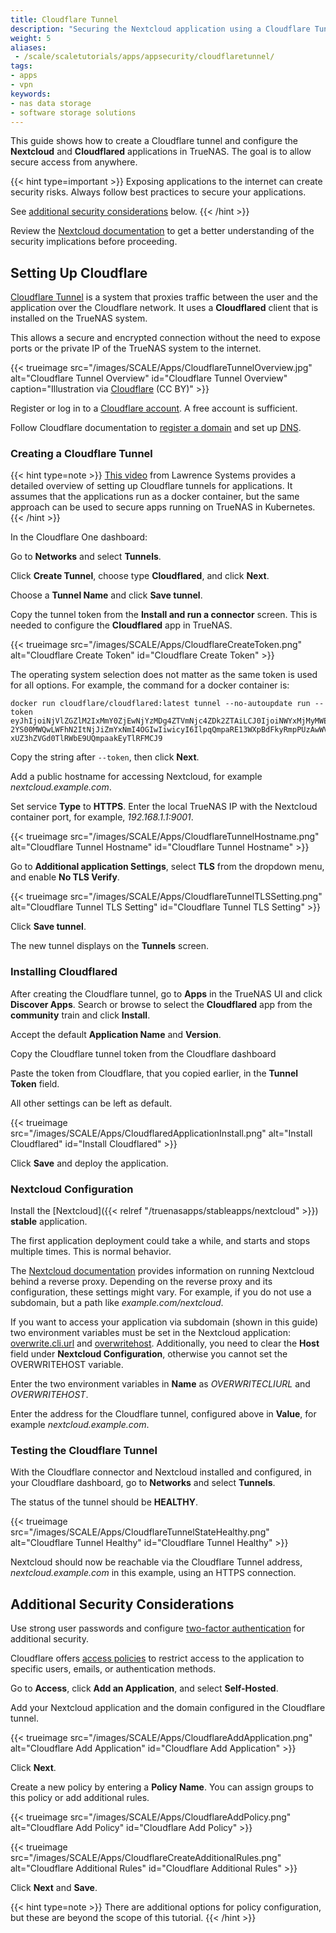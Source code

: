 ```yaml
---
title: Cloudflare Tunnel
description: "Securing the Nextcloud application using a Cloudflare Tunnel."
weight: 5
aliases:
 - /scale/scaletutorials/apps/appsecurity/cloudflaretunnel/
tags:
- apps
- vpn
keywords:
- nas data storage
- software storage solutions
---
```


This guide shows how to create a Cloudflare tunnel and configure the **Nextcloud** and **Cloudflared** applications in TrueNAS.
The goal is to allow secure access from anywhere.

{{< hint type=important >}}
Exposing applications to the internet can create security risks.
Always follow best practices to secure your applications.

See [additional security considerations](#additional-security-considerations) below.
{{< /hint >}}

Review the [Nextcloud documentation](https://docs.nextcloud.com/server/latest/admin_manual/configuration_server/reverse_proxy_configuration.html) to get a better understanding of the security implications before proceeding.



## Setting Up Cloudflare

[Cloudflare Tunnel](https://developers.cloudflare.com/cloudflare-one/connections/connect-networks/) is a system that proxies traffic between the user and the application over the Cloudflare network.
It uses a **Cloudflared** client that is installed on the TrueNAS system.

This allows a secure and encrypted connection without the need to expose ports or the private IP of the TrueNAS system to the internet.

{{< trueimage src="/images/SCALE/Apps/CloudflareTunnelOverview.jpg" alt="Cloudflare Tunnel Overview" id="Cloudflare Tunnel Overview" caption="Illustration via [Cloudflare](https://developers.cloudflare.com/cloudflare-one/connections/connect-networks/) (CC BY)" >}}

Register or log in to a [Cloudflare account](https://dash.cloudflare.com/sign-up).
A free account is sufficient.

Follow Cloudflare documentation to [register a domain](https://developers.cloudflare.com/registrar/) and set up [DNS](https://developers.cloudflare.com/dns/).

### Creating a Cloudflare Tunnel

{{< hint type=note >}}
[This video](https://www.youtube.com/watch?v=eojWaJQvqiw) from Lawrence Systems provides a detailed overview of setting up Cloudflare tunnels for applications.
It assumes that the applications run as a docker container, but the same approach can be used to secure apps running on TrueNAS in Kubernetes.
{{< /hint >}}

In the Cloudflare One dashboard:

Go to **Networks** and select **Tunnels**.

Click **Create Tunnel**, choose type **Cloudflared**, and click **Next**.

Choose a **Tunnel Name** and click **Save tunnel**.

Copy the tunnel token from the **Install and run a connector** screen.
This is needed to configure the **Cloudflared** app in TrueNAS.

{{< trueimage src="/images/SCALE/Apps/CloudflareCreateToken.png" alt="Cloudflare Create Token" id="Cloudflare Create Token" >}}

The operating system selection does not matter as the same token is used for all options.
For example, the command for a docker container is:

```
docker run cloudflare/cloudflared:latest tunnel --no-autoupdate run --token 
eyJhIjoiNjVlZGZlM2IxMmY0ZjEwNjYzMDg4ZTVmNjc4ZDk2ZTAiLCJ0IjoiNWYxMjMyMWEtZjE
2YS00MWQwLWFhN2ItNjJiZmYxNmI4OGIwIiwicyI6IlpqQmpaRE13WXpBdFkyRmpPUzAwWVRCbU
xUZ3hZVGd0TlRWbE9UQmpaakEyTlRFMCJ9
```

Copy the string after `--token`, then click **Next**.

Add a public hostname for accessing Nextcloud, for example *nextcloud.example.com*.

Set service **Type** to **HTTPS**.
Enter the local TrueNAS IP with the Nextcloud container port, for example, *192.168.1.1:9001*.

{{< trueimage src="/images/SCALE/Apps/CloudflareTunnelHostname.png" alt="Cloudflare Tunnel Hostname" id="Cloudflare Tunnel Hostname" >}}

Go to **Additional application Settings**, select **TLS** from the dropdown menu, and enable **No TLS Verify**.

{{< trueimage src="/images/SCALE/Apps/CloudflareTunnelTLSSetting.png" alt="Cloudflare Tunnel TLS Setting" id="Cloudflare Tunnel TLS Setting" >}}

Click **Save tunnel**.

The new tunnel displays on the **Tunnels** screen.

### Installing Cloudflared

After creating the Cloudflare tunnel, go to **Apps** in the TrueNAS UI and click **Discover Apps**.
Search or browse to select the **Cloudflared** app from the **community** train and click **Install**.

Accept the default **Application Name** and **Version**.

Copy the Cloudflare tunnel token from the Cloudflare dashboard

Paste the token from Cloudflare, that you copied earlier, in the **Tunnel Token** field.

All other settings can be left as default.

{{< trueimage src="/images/SCALE/Apps/CloudflaredApplicationInstall.png" alt="Install Cloudflared" id="Install Cloudflared" >}}

Click **Save** and deploy the application.

### Nextcloud Configuration

Install the [Nextcloud]({{< relref "/truenasapps/stableapps/nextcloud" >}}) **stable** application.

The first application deployment could take a while, and starts and stops multiple times.
This is normal behavior.

The [Nextcloud documentation](https://docs.nextcloud.com/server/latest/admin_manual/configuration_server/reverse_proxy_configuration.html) provides information on running Nextcloud behind a reverse proxy.
Depending on the reverse proxy and its configuration, these settings might vary.
For example, if you do not use a subdomain, but a path like *example.com/nextcloud*.

If you want to access your application via subdomain (shown in this guide) two environment variables must be set in the Nextcloud application: [overwrite.cli.url](https://docs.nextcloud.com/server/latest/admin_manual/configuration_server/config_sample_php_parameters.html#overwrite-cli-url) and [overwritehost](https://docs.nextcloud.com/server/latest/admin_manual/configuration_server/config_sample_php_parameters.html#overwritehost). 
Additionally, you need to clear the **Host** field under **Nextcloud Configuration**, otherwise you cannot set the OVERWRITEHOST variable.

Enter the two environment variables in **Name** as *OVERWRITECLIURL* and *OVERWRITEHOST*.

Enter the address for the Cloudflare tunnel, configured above in **Value**, for example *nextcloud.example.com*.

### Testing the Cloudflare Tunnel

With the Cloudflare connector and Nextcloud installed and configured, in your Cloudflare dashboard, go to **Networks** and select **Tunnels**.

The status of the tunnel should be **HEALTHY**.

{{< trueimage src="/images/SCALE/Apps/CloudflareTunnelStateHealthy.png" alt="Cloudflare Tunnel Healthy" id="Cloudflare Tunnel Healthy" >}}

Nextcloud should now be reachable via the Cloudflare Tunnel address, *nextcloud.example.com* in this example, using an HTTPS connection.

## Additional Security Considerations

Use strong user passwords and configure [two-factor authentication](https://docs.nextcloud.com/server/latest/admin_manual/configuration_user/two_factor-auth.html) for additional security.

Cloudflare offers [access policies](https://developers.cloudflare.com/cloudflare-one/policies/access/) to restrict access to the application to specific users, emails, or authentication methods.

Go to **Access**, click **Add an Application**, and select **Self-Hosted**.

Add your Nextcloud application and the domain configured in the Cloudflare tunnel.

{{< trueimage src="/images/SCALE/Apps/CloudflareAddApplication.png" alt="Cloudflare Add Application" id="Cloudflare Add Application" >}}

Click **Next**.

Create a new policy by entering a **Policy Name**. You can assign groups to this policy or add additional rules.

{{< trueimage src="/images/SCALE/Apps/CloudflareAddPolicy.png" alt="Cloudflare Add Policy" id="Cloudflare Add Policy" >}}

{{< trueimage src="/images/SCALE/Apps/CloudflareCreateAdditionalRules.png" alt="Cloudflare Additional Rules" id="Cloudflare Additional Rules" >}}

Click **Next** and **Save**.

{{< hint type=note >}}
There are additional options for policy configuration, but these are beyond the scope of this tutorial.
{{< /hint >}}